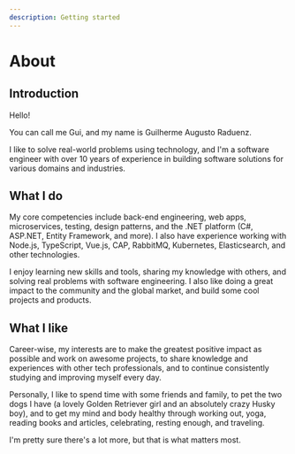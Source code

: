 ```yaml
---
description: Getting started
---
```


# About

## Introduction

Hello!

You can call me Gui, and my name is Guilherme Augusto Raduenz.

I like to solve real-world problems using technology, and I'm a software engineer with over 10 years of experience in building software solutions for various domains and industries.

## What I do

My core competencies include back-end engineering, web apps, microservices, testing, design patterns, and the .NET platform (C#, ASP.NET, Entity Framework, and more). I also have experience working with Node.js, TypeScript, Vue.js, CAP, RabbitMQ, Kubernetes, Elasticsearch, and other technologies.

I enjoy learning new skills and tools, sharing my knowledge with others, and solving real problems with software engineering. I also like doing a great impact to the community and the global market, and build some cool projects and products.

## What I like

Career-wise, my interests are to make the greatest positive impact as possible and work on awesome projects, to share knowledge and experiences with other tech professionals, and to continue consistently studying and improving myself every day.

Personally, I like to spend time with some friends and family, to pet the two dogs I have (a lovely Golden Retriever girl and an absolutely crazy Husky boy), and to get my mind and body healthy through working out, yoga, reading books and articles, celebrating, resting enough, and traveling.

I'm pretty sure there's a lot more, but that is what matters most.
